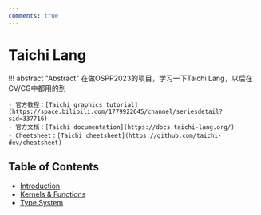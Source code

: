 ```yaml
---
comments: true
---
```


# Taichi Lang

!!! abstract "Abstract"
    在做OSPP2023的项目，学习一下Taichi Lang，以后在CV/CG中都用的到

    - 官方教程：[Taichi graphics tutorial](https://space.bilibili.com/1779922645/channel/seriesdetail?sid=337716)
    - 官方文档：[Taichi documentation](https://docs.taichi-lang.org/)
    - Cheetsheet：[Taichi cheetsheet](https://github.com/taichi-dev/cheatsheet)

## Table of Contents

- [Introduction](./01_intro.md)
- [Kernels & Functions](./02_kernel_and_function.md)
- [Type System](./03_type_system.md)
